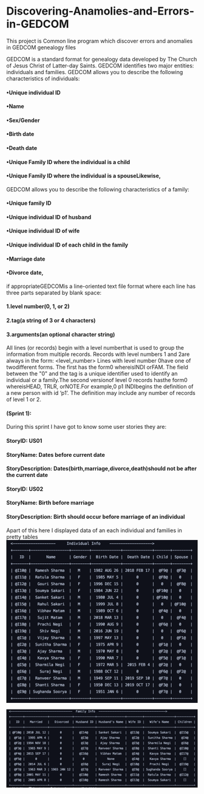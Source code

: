 # Discovering-Anamolies-and-Errors-in-GEDCOM
This project is Common line program which discover errors and anomalies in GEDCOM genealogy files

GEDCOM is a standard format for genealogy data developed by The Church of Jesus Christ of Latter-day Saints. GEDCOM identifies two major entities: individuals and families.  GEDCOM allows you to describe the following characteristics of individuals:
#### •Unique individual ID
#### •Name
#### •Sex/Gender
#### •Birth date
#### •Death date
#### •Unique Family ID where the individual is a child
#### •Unique Family ID where the individual is a spouseLikewise,

GEDCOM allows you to describe the following characteristics of a family:
#### •Unique family ID
#### •Unique individual ID of husband
#### •Unique individual ID of wife
#### •Unique individual ID of each child in the family
#### •Marriage date
#### •Divorce date,

if appropriateGEDCOMis a line-oriented text file format where each line has three parts separated by blank space:
#### 1.level number(0, 1, or 2) 
#### 2.tag(a string of 3 or 4 characters) 
#### 3.arguments(an optional character string) 


All lines (or records) begin with a level numberthat is used to group the information from multiple records. Records with level numbers 1 and 2are always in the form: <level_number> <tag> <arguments>Lines with level number 0have one of twodifferent forms.  The first has the form0 <id> <tag>where<tag>isINDI orFAM.  The <id>field between the "0" and the tag is a unique identifier used to identify an individual or a family.The second versionof level 0 records hasthe form0 <tag><arguments that may be ignored>where<tag>isHEAD, TRLR, orNOTE.For example,0 p1 INDIbegins the definition of a new person with id ‘p1’.  The definition may include any number of records of level 1 or 2.
  
#### (Sprint 1):
During this sprint I have got to know some user stories they are:
#### StoryID: US01                  
#### StoryName: Dates before current date                   
#### StoryDescription: Dates(birth,marriage,divorce,death)should not be after the current date

#### StoryID: US02                  
#### StoryName: Birth before marriage                  
#### StoryDescription: Birth should occur before marriage of an individual

Apart of this here I displayed data of an each individual and families in pretty tables
![Alt text](https://github.com/starkworld/Discovering-Anamolies-and-Errors-in-GEDCOM/blob/master/Screen%20Shot%202020-09-20%20at%2010.59.12%20PM.png)

![Alt text](https://github.com/starkworld/Discovering-Anamolies-and-Errors-in-GEDCOM/blob/master/Screen%20Shot%202020-09-20%20at%2010.59.28%20PM.png)
